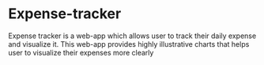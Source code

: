 # Expense-tracker
Expense tracker is a web-app which allows user to track their daily expense and visualize it. This web-app provides highly illustrative charts that helps user to visualize their expenses more clearly
